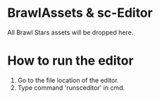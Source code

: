 # BrawlAssets & sc-Editor
All Brawl Stars assets will be dropped here.

# How to run the editor
1. Go to the file location of the editor.
2. Type command 'runsceditor' in cmd.
